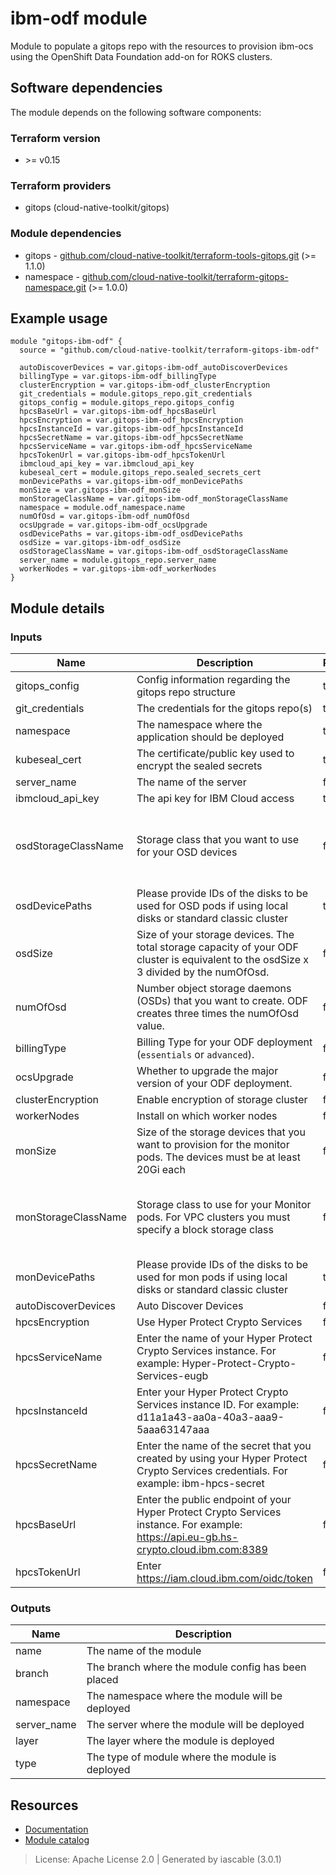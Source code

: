 # ibm-odf module

Module to populate a gitops repo with the resources to provision ibm-ocs using the OpenShift Data Foundation add-on for ROKS clusters.


## Software dependencies

The module depends on the following software components:

### Terraform version

- \>= v0.15

### Terraform providers


- gitops (cloud-native-toolkit/gitops)

### Module dependencies


- gitops - [github.com/cloud-native-toolkit/terraform-tools-gitops.git](https://github.com/cloud-native-toolkit/terraform-tools-gitops.git) (>= 1.1.0)
- namespace - [github.com/cloud-native-toolkit/terraform-gitops-namespace.git](https://github.com/cloud-native-toolkit/terraform-gitops-namespace.git) (>= 1.0.0)

## Example usage

```hcl
module "gitops-ibm-odf" {
  source = "github.com/cloud-native-toolkit/terraform-gitops-ibm-odf"

  autoDiscoverDevices = var.gitops-ibm-odf_autoDiscoverDevices
  billingType = var.gitops-ibm-odf_billingType
  clusterEncryption = var.gitops-ibm-odf_clusterEncryption
  git_credentials = module.gitops_repo.git_credentials
  gitops_config = module.gitops_repo.gitops_config
  hpcsBaseUrl = var.gitops-ibm-odf_hpcsBaseUrl
  hpcsEncryption = var.gitops-ibm-odf_hpcsEncryption
  hpcsInstanceId = var.gitops-ibm-odf_hpcsInstanceId
  hpcsSecretName = var.gitops-ibm-odf_hpcsSecretName
  hpcsServiceName = var.gitops-ibm-odf_hpcsServiceName
  hpcsTokenUrl = var.gitops-ibm-odf_hpcsTokenUrl
  ibmcloud_api_key = var.ibmcloud_api_key
  kubeseal_cert = module.gitops_repo.sealed_secrets_cert
  monDevicePaths = var.gitops-ibm-odf_monDevicePaths
  monSize = var.gitops-ibm-odf_monSize
  monStorageClassName = var.gitops-ibm-odf_monStorageClassName
  namespace = module.odf_namespace.name
  numOfOsd = var.gitops-ibm-odf_numOfOsd
  ocsUpgrade = var.gitops-ibm-odf_ocsUpgrade
  osdDevicePaths = var.gitops-ibm-odf_osdDevicePaths
  osdSize = var.gitops-ibm-odf_osdSize
  osdStorageClassName = var.gitops-ibm-odf_osdStorageClassName
  server_name = module.gitops_repo.server_name
  workerNodes = var.gitops-ibm-odf_workerNodes
}

```

## Module details

### Inputs

| Name | Description | Required | Default | Source |
|------|-------------|---------|----------|--------|
| gitops_config | Config information regarding the gitops repo structure | true |  | gitops.gitops_config |
| git_credentials | The credentials for the gitops repo(s) | true |  | gitops.git_credentials |
| namespace | The namespace where the application should be deployed | true |  | namespace.name |
| kubeseal_cert | The certificate/public key used to encrypt the sealed secrets | true |  | gitops.sealed_secrets_cert |
| server_name | The name of the server | false | default | gitops.server_name |
| ibmcloud_api_key | The api key for IBM Cloud access | true |  |  |
| osdStorageClassName | Storage class that you want to use for your OSD devices | false | ibmc-vpc-block-metro-10iops-tier |  |
| osdDevicePaths | Please provide IDs of the disks to be used for OSD pods if using local disks or standard classic cluster | true |  |  |
| osdSize | Size of your storage devices. The total storage capacity of your ODF cluster is equivalent to the osdSize x 3 divided by the numOfOsd. | false | 250Gi |  |
| numOfOsd | Number object storage daemons (OSDs) that you want to create. ODF creates three times the numOfOsd value. | false | "1" |  |
| billingType | Billing Type for your ODF deployment (`essentials` or `advanced`). | false | advanced |  |
| ocsUpgrade | Whether to upgrade the major version of your ODF deployment. | false | "false" |  |
| clusterEncryption | Enable encryption of storage cluster | false | "false" |  |
| workerNodes | Install on which worker nodes | false | all |  |
| monSize | Size of the storage devices that you want to provision for the monitor pods. The devices must be at least 20Gi each | false | 20Gi |  |
| monStorageClassName | Storage class to use for your Monitor pods. For VPC clusters you must specify a block storage class | false | ibmc-vpc-block-metro-10iops-tier |  |
| monDevicePaths | Please provide IDs of the disks to be used for mon pods if using local disks or standard classic cluster | true |  |  |
| autoDiscoverDevices | Auto Discover Devices | false | false |  |
| hpcsEncryption | Use Hyper Protect Crypto Services | false | "false" |  |
| hpcsServiceName | Enter the name of your Hyper Protect Crypto Services instance. For example: Hyper-Protect-Crypto-Services-eugb | false | false |  |
| hpcsInstanceId | Enter your Hyper Protect Crypto Services instance ID. For example: d11a1a43-aa0a-40a3-aaa9-5aaa63147aaa | false | false |  |
| hpcsSecretName | Enter the name of the secret that you created by using your Hyper Protect Crypto Services credentials. For example: ibm-hpcs-secret | false | false |  |
| hpcsBaseUrl | Enter the public endpoint of your Hyper Protect Crypto Services instance. For example: https://api.eu-gb.hs-crypto.cloud.ibm.com:8389 | false | false |  |
| hpcsTokenUrl | Enter https://iam.cloud.ibm.com/oidc/token | false | false |  |

### Outputs

| Name | Description |
|------|-------------|
| name | The name of the module |
| branch | The branch where the module config has been placed |
| namespace | The namespace where the module will be deployed |
| server_name | The server where the module will be deployed |
| layer | The layer where the module is deployed |
| type | The type of module where the module is deployed |

## Resources

- [Documentation](https://operate.cloudnativetoolkit.dev)
- [Module catalog](https://modules.cloudnativetoolkit.dev)

> License: Apache License 2.0 | Generated by iascable (3.0.1)
